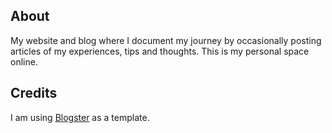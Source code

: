 ## About

My website and blog where I document my journey by occasionally posting articles of my experiences, tips and thoughts. This is my personal space online.

## Credits

I am using [Blogster](https://github.com/flexdinesh/blogster) as a template.
